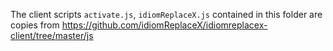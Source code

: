 The client scripts `activate.js`, `idiomReplaceX.js` contained in this folder are copies 
from https://github.com/idiomReplaceX/idiomreplacex-client/tree/master/js
